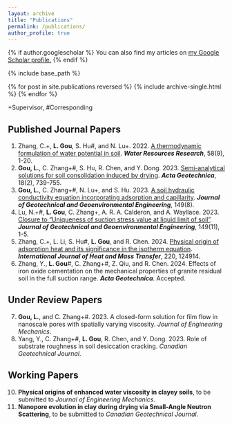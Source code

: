 ```yaml
---
layout: archive
title: "Publications"
permalink: /publications/
author_profile: true
---
```


{% if author.googlescholar %}
  You can also find my articles on <u><a href="{{author.googlescholar}}">my Google Scholar profile</a>.</u>
{% endif %}

{% include base_path %}

{% for post in site.publications reversed %}
  {% include archive-single.html %}
{% endfor %}

+Supervisor, #Corresponding

## Published Journal Papers
1. Zhang, C.+, **L. Gou**, S. Hu#, and N. Lu+. 2022. [A thermodynamic formulation of water potential in soil](https://doi.org/10.1029/2022WR032369). ***Water Resources Research***, 58(9), 1-20.
2. **Gou, L.**, C. Zhang+#, S. Hu, R. Chen, and Y. Dong. 2023. [Semi-analytical solutions for soil consolidation induced by drying](https://doi.org/10.1007/s11440-022-01623-4). ***Acta Geotechnica***, 18(2), 739-755.
3. **Gou, L.**, C. Zhang+#, N. Lu+, and S. Hu. 2023. [A soil hydraulic conductivity equation incorporating adsorption and
capillarity](https://doi.org/10.1061/JGGEFK.GTENG-11388). ***Journal of Geotechnical and Geoenvironmental Engineering***, 149(8).
4. Lu, N.+#, **L. Gou**, C. Zhang+, A. R. A. Calderon, and A. Wayllace. 2023. [Closure to “Uniqueness of suction stress value at liquid limit of soil”](https://doi.org/10.1061/JGGEFK.GTENG-11798). ***Journal of Geotechnical and Geoenvironmental Engineering***, 149(11), 1-5.
5. Zhang, C.+, L. Li,  S. Hu#, **L. Gou**, and R. Chen. 2024. [Physical origin of adsorption heat and its significance in the isotherm equation](https://www.sciencedirect.com/science/article/pii/S0017931023010591). ***International Journal of Heat and Mass Transfer***, 220, 124914.
6. Zhang, Y., **L. Gou**#, C. Zhang+#, Z. Qiu, and R. Chen. 2024. Effects of iron oxide cementation on the mechanical
properties of granite residual soil in the full suction range. ***Acta Geotechnica***. Accepted.

## Under Review Papers
7. **Gou, L.**, and C. Zhang+#. 2023. A closed-form solution for film flow in nanoscale pores with spatially varying
viscosity. *Journal of Engineering Mechanics*.
8. Yang, Y., C. Zhang+#, **L. Gou**, R. Chen, and Y. Dong. 2023. Role of substrate roughness in soil desiccation cracking. *Canadian Geotechnical Journal*.

## Working Papers
10. **Physical origins of enhanced water viscosity in clayey soils**, to be submitted to *Journal of Engineering Mechanics*.
11. **Nanopore evolution in clay during drying via Small-Angle Neutron Scattering**, to be submitted to *Canadian Geotechnical Journal*.
